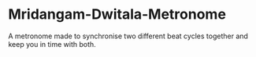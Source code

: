 # Mridangam-Dwitala-Metronome
A metronome made to synchronise two different beat cycles together and keep you in time with both.
